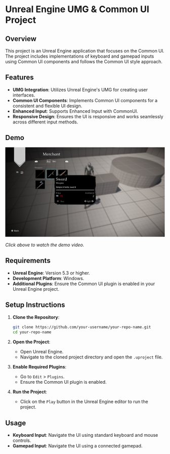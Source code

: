 # Unreal Engine UMG & Common UI Project

## Overview

This project is an Unreal Engine application that focuses on the Common UI. The project includes implementations of keyboard and gamepad inputs using Common UI components and follows the Common UI style approach.

## Features

- **UMG Integration**: Utilizes Unreal Engine's UMG for creating user interfaces.
- **Common UI Components**: Implements Common UI components for a consistent and flexible UI design.
- **Enhanced Input**: Supports Enhanced Input with CommonUI.
- **Responsive Design**: Ensures the UI is responsive and works seamlessly across different input methods.

## Demo

[![Demo Video](https://github.com/peregrine22/ShopUI/blob/main/shop-ui-thumbnail.png)](https://youtu.be/w94gDPrTa3E)

*Click above to watch the demo video.*

## Requirements

- **Unreal Engine**: Version 5.3 or higher.
- **Development Platform**: Windows.
- **Additional Plugins**: Ensure the Common UI plugin is enabled in your Unreal Engine project.

## Setup Instructions

1. **Clone the Repository**:
    ```sh
    git clone https://github.com/your-username/your-repo-name.git
    cd your-repo-name
    ```

2. **Open the Project**:
    - Open Unreal Engine.
    - Navigate to the cloned project directory and open the `.uproject` file.

3. **Enable Required Plugins**:
    - Go to `Edit` > `Plugins`.
    - Ensure the Common UI plugin is enabled.

4. **Run the Project**:
    - Click on the `Play` button in the Unreal Engine editor to run the project.

## Usage

- **Keyboard Input**: Navigate the UI using standard keyboard and mouse controls.
- **Gamepad Input**: Navigate the UI using a connected gamepad.

